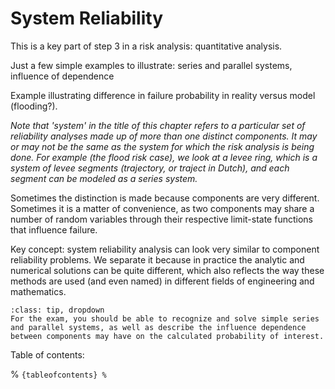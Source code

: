 # System Reliability

This is a key part of step 3 in a risk analysis: quantitative analysis.

Just a few simple examples to illustrate: series and parallel systems, influence of dependence 

Example illustrating difference in failure probability in reality versus model (flooding?).

*Note that 'system' in the title of this chapter refers to a particular set of reliability analyses made up of more than one distinct components. It may or may not be the same as the system for which the risk analysis is being done. For example (the flood risk case), we look at a levee ring, which is a system of levee segments (trajectory, or traject in Dutch), and each segment can be modeled as a series system.*

Sometimes the distinction is made because components are very different. Sometimes it is a matter of convenience, as two components may share a number of random variables through their respective limit-state functions that influence failure.

Key concept: system reliability analysis can look very similar to component reliability problems. We separate it because in practice the analytic and numerical solutions can be quite different, which also reflects the way these methods are used (and even named) in different fields of engineering and mathematics.

```{admonition} MUDE Exam Information
:class: tip, dropdown
For the exam, you should be able to recognize and solve simple series and parallel systems, as well as describe the influence dependence between components may have on the calculated probability of interest.
```

Table of contents:

% ```{tableofcontents}
% ```